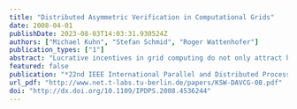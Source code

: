 ```yaml
---
title: "Distributed Asymmetric Verification in Computational Grids"
date: 2008-04-01
publishDate: 2023-08-03T14:03:31.930524Z
authors: ["Michael Kuhn", "Stefan Schmid", "Roger Wattenhofer"]
publication_types: ["1"]
abstract: "Lucrative incentives in grid computing do not only attract honest participants, but also cheaters. To prevent selfish behavior, verification mechanisms are required. Today's solutions mostly base on redundancy and inherently exhibit a considerable overhead. Often, however, the verification of a result takes much less time than its computation. In this paper we propose a distributed checking scheme that exploits this asymmetry. Our mechanism detects wrong results and excludes cheaters in a distributed manner and hence disburdens the central grid server. We show how the verification scheme is used in an application which aims at breaking the discrete logarithm problem by a parallel implementation of the Pollard-$h̊o$ algorithm. Our implementation extends the BOINC server software and is robust to various rational attacks even in the presence of colluders."
featured: false
publication: "*22nd IEEE International Parallel and Distributed Processing Symposium (IPDPS)*"
url_pdf: "http://www.net.t-labs.tu-berlin.de/papers/KSW-DAVCG-08.pdf"
doi: "http://dx.doi.org/10.1109/IPDPS.2008.4536244"
---
```


